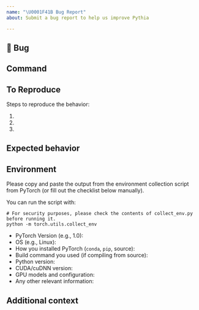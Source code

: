 ```yaml
---
name: "\U0001F41B Bug Report"
about: Submit a bug report to help us improve Pythia

---
```


## 🐛 Bug

<!-- A clear and concise description of what the bug is. -->

## Command

## To Reproduce

Steps to reproduce the behavior:

<!-- If you were running a command, post the exact command that you were running -->

1.
2.
3.

<!-- If you have a code sample, error messages, stack traces, please provide it here as well -->

## Expected behavior

<!-- A clear and concise description of what you expected to happen. -->

## Environment

Please copy and paste the output from the
environment collection script from PyTorch
(or fill out the checklist below manually).

You can run the script with:
```
# For security purposes, please check the contents of collect_env.py before running it.
python -m torch.utils.collect_env
```

 - PyTorch Version (e.g., 1.0):
 - OS (e.g., Linux):
 - How you installed PyTorch (`conda`, `pip`, source):
 - Build command you used (if compiling from source):
 - Python version:
 - CUDA/cuDNN version:
 - GPU models and configuration:
 - Any other relevant information:

## Additional context

<!-- Add any other context about the problem here. -->
